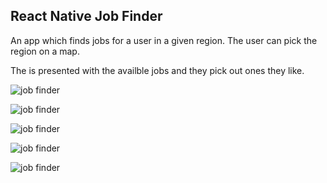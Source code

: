 ## React Native Job Finder

An app which finds jobs for a user in a given region.  The user can pick the region on a map.  

The is presented with the availble jobs and they pick out ones they like.

![job finder](https://raw.githubusercontent.com/glueckler/hw-react-native-job-finder/master/screenshots/1.png "Welcome")

![job finder](https://raw.githubusercontent.com/glueckler/hw-react-native-job-finder/master/screenshots/2.png "Job Finder")

![job finder](https://raw.githubusercontent.com/glueckler/hw-react-native-job-finder/master/screenshots/4.png "Job Finder")

![job finder](https://raw.githubusercontent.com/glueckler/hw-react-native-job-finder/master/screenshots/5.png "Job Finder")

![job finder](https://raw.githubusercontent.com/glueckler/hw-react-native-job-finder/master/screenshots/6.png "Job Finder")
